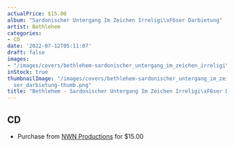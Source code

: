 ```yaml
---
actualPrice: $15.00
album: "Sardonischer Untergang Im Zeichen Irreligi\xF6ser Darbietung"
artist: Bethlehem
categories:
- CD
date: '2022-07-12T05:11:07'
draft: false
images:
- "/images/covers/bethlehem-sardonischer_untergang_im_zeichen_irreligi\xF6ser_darbietung.png"
inStock: true
thumbnailImage: "/images/covers/bethlehem-sardonischer_untergang_im_zeichen_irreligi\xF6\
  ser_darbietung-thumb.png"
title: "Bethlehem - Sardonischer Untergang Im Zeichen Irreligi\xF6ser Darbietung"
---
```


## CD
* Purchase from [NWN Productions](http://shop.nwnprod.com/index.php?route=product/product&path=93&product_id=25284&sort=pd.name&order=ASC) for $15.00
